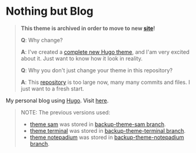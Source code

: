 # Nothing but Blog

> **This theme is archived in order to move to new [site](https://ntk148v.github.io)!**
> 
> **Q**: Why change?
> 
> **A**: I've created a [complete new Hugo theme](https://github.com/ntk148v/hugo-toigian), and I'am very excited about it. Just want to know how it look in reality.
> 
> **Q**: Why you don't just change your theme in this repository?
> 
> **A**: This [repository](https://github.com/ntk148v/blog) is too large now, many many commits and files. I just want to a fresh start.

My personal blog using [Hugo](https://gohugo.io/). Visit [here](https://ntk148v.github.io/blog).

> NOTE: The previous versions used:
>
> - [theme sam](./themes/sam/) was stored in [backup-theme-sam branch](https://github.com/ntk148v/blog/tree/backup-theme-sam).
> - [theme terminal](https://github.com/ntk148v/hugo-theme-terminal) was stored in [backup-theme-terminal branch](https://github.com/ntk148v/blog/tree/backup-theme-terminal).
> - [theme notepadium](https://github.com/cntrump/hugo-notepadium) was stored in [backup-theme-notepadium branch](https://github.com/ntk148v/blog/tree/backup-theme-notepadium).
